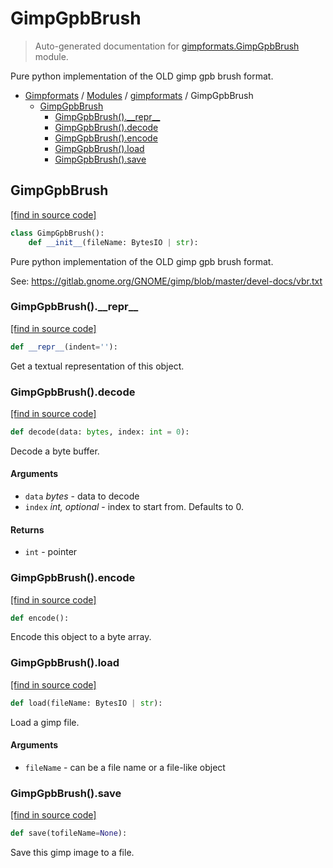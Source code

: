 # GimpGpbBrush

> Auto-generated documentation for [gimpformats.GimpGpbBrush](../../gimpformats/GimpGpbBrush.py) module.

Pure python implementation of the OLD gimp gpb brush format.

- [Gimpformats](../README.md#gimpformats-index) / [Modules](../README.md#gimpformats-modules) / [gimpformats](index.md#gimpformats) / GimpGpbBrush
    - [GimpGpbBrush](#gimpgpbbrush)
        - [GimpGpbBrush().\_\_repr\_\_](#gimpgpbbrush__repr__)
        - [GimpGpbBrush().decode](#gimpgpbbrushdecode)
        - [GimpGpbBrush().encode](#gimpgpbbrushencode)
        - [GimpGpbBrush().load](#gimpgpbbrushload)
        - [GimpGpbBrush().save](#gimpgpbbrushsave)

## GimpGpbBrush

[[find in source code]](../../gimpformats/GimpGpbBrush.py#L14)

```python
class GimpGpbBrush():
    def __init__(fileName: BytesIO | str):
```

Pure python implementation of the OLD gimp gpb brush format.

See:
 https://gitlab.gnome.org/GNOME/gimp/blob/master/devel-docs/vbr.txt

### GimpGpbBrush().\_\_repr\_\_

[[find in source code]](../../gimpformats/GimpGpbBrush.py#L79)

```python
def __repr__(indent=''):
```

Get a textual representation of this object.

### GimpGpbBrush().decode

[[find in source code]](../../gimpformats/GimpGpbBrush.py#L49)

```python
def decode(data: bytes, index: int = 0):
```

Decode a byte buffer.

#### Arguments

- `data` *bytes* - data to decode
- `index` *int, optional* - index to start from. Defaults to 0.

#### Returns

- `int` - pointer

### GimpGpbBrush().encode

[[find in source code]](../../gimpformats/GimpGpbBrush.py#L63)

```python
def encode():
```

Encode this object to a byte array.

### GimpGpbBrush().load

[[find in source code]](../../gimpformats/GimpGpbBrush.py#L34)

```python
def load(fileName: BytesIO | str):
```

Load a gimp file.

#### Arguments

- `fileName` - can be a file name or a file-like object

### GimpGpbBrush().save

[[find in source code]](../../gimpformats/GimpGpbBrush.py#L70)

```python
def save(tofileName=None):
```

Save this gimp image to a file.
